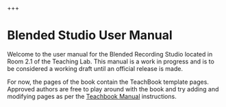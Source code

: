 +++
# Blended Studio User Manual

Welcome to the user manual for the Blended Recording Studio located in Room 2.1 of the Teaching Lab. This manual is a work in progress and is to be considered a working draft until an official release is made.

For now, the pages of the book contain the TeachBook template pages. Approved authors are free to play around with the book and try adding and modifying pages as per the [Teachbook Manual](https://teachbooks.io/manual/intro/book.html "https://teachbooks.io/manual/intro/book.html") instructions.